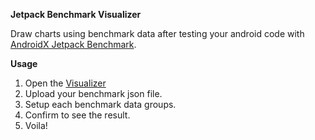 <b>Jetpack Benchmark Visualizer</b>

Draw charts using benchmark data after testing your android code with <a href="https://developer.android.com/studio/profile/benchmark">AndroidX Jetpack Benchmark</a>.

<b>Usage</b>
1. Open the <a href="https://non-believer.github.io/androidx-benchmark-visualizer/">Visualizer</a>
2. Upload your benchmark json file.
3. Setup each benchmark data groups.
4. Confirm to see the result.
5. Voila!
